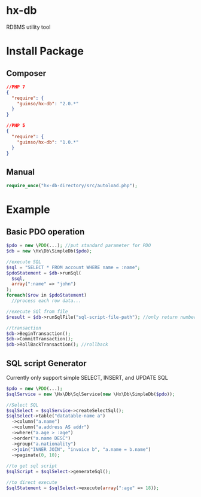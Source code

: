 # hx-db
RDBMS utility tool

# Install Package
## Composer
```json
//PHP 7
{
  "require": {
    "guinso/hx-db": "2.0.*"
  }
}

//PHP 5
{
  "require": {
    "guinso/hx-db": "1.0.*"
  }
}
```

## Manual
```php
require_once("hx-db-directory/src/autoload.php");
```

# Example
## Basic PDO operation
```php
$pdo = new \PDO(...); //put standard parameter for PDO
$db = new \Hx\Db\SimpleDb($pdo);

//execute SQL
$sql = "SELECT * FROM account WHERE name = :name";
$pdoStatement = $db->runSql(
  $sql,
  array(":name" => "john")
);
foreach($row in $pdoStatement)
  //process each row data...

//execute SQl from file
$result = $db->runSqlFile("sql-script-file-path"); //only return number of affect row (Int)

//transaction
$db->BeginTransaction();
$db->CommitTransaction();
$db->RollBackTransaction(); //rollback
```

## SQL script Generator
Currently only support simple SELECT, INSERT, and UPDATE SQL
```php
$pdo = new \PDO(...);
$sqlService = new \Hx\Db\SqlService(new \Hx\Db\SimpleDb($pdo));

//Select SQL
$sqlSelect = $sqlService->createSelectSql();
$sqlSelect->table("datatable-name a")
  ->column("a.name")
  ->column("a.address AS addr")
  ->where("a.age > :age")
  ->order("a.name DESC")
  ->group("a.nationality")
  ->join("INNER JOIN", "invoice b", "a.name = b.name")
  ->paginate(0, 10);
  
//to get sql script
$sqlScript = $sqlSelect->generateSql();

//to direct execute
$sqlStatement = $sqlSelect->execute(array(":age" => 18));
```
